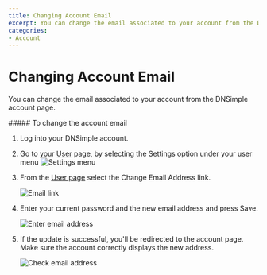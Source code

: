 ```yaml
---
title: Changing Account Email
excerpt: You can change the email associated to your account from the DNSimple account page.
categories:
- Account
---
```


# Changing Account Email

You can change the email associated to your account from the DNSimple account page.

<div class="section-steps" markdown="1">
##### To change the account email

1.  Log into your DNSimple account.
1.  Go to your [<label>User</label>](https://dnsimple.com/user) page, by selecting the Settings option under your user menu
    ![Settings menu](http://f.cl.ly/items/0N3X213G1e3F3p160C3a/user-menu.png)

1.  From the [<label>User page</label>](https://dnsimple.com/user) select the <label>Change Email Address</label> link.

    ![Email link](http://f.cl.ly/items/2E0d2i0q3R1R1h202V3m/user-email.png)

1.  Enter your current password and the new email address and press <label>Save</label>.

    ![Enter email address](http://cl.ly/image/2v0M3S2z3Q1F/account-change-email-2.jpg)

1.  If the update is successful, you'll be redirected to the account page. Make sure the account correctly displays the new address.

    ![Check email address](http://cl.ly/image/3z2x1r1Y021f/account-change-email-3.jpg)

</div>
